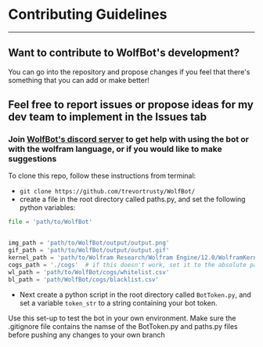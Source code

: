 # Contributing Guidelines
---
## Want to contribute to WolfBot's development?
You can go into the repository and propose changes if you feel that there's something that you can add or make better!

## Feel free to report issues or propose ideas for my dev team to implement in the Issues tab
### Join [WolfBot's discord server](https://discord.gg/eyd376A) to get help with using the bot or with the wolfram language, or if you would like to make suggestions


To clone this repo, follow these instructions from terminal:
 - ```git clone https://github.com/trevortrusty/WolfBot/```
 - create a file in the root directory called paths.py, and set the following python variables:
  ```py
  file = 'path/to/WolfBot'


  img_path = 'path/to/WolfBot/output/output.png'
  gif_path = 'path/to/WolfBot/output/output.gif'
  kernel_path = 'path/to/Wolfram Research/Wolfram Engine/12.0/WolframKernel.exe'
  cogs_path = './cogs'  # if this doesn't work, set it to the absolute path to the cogs folder instead
  wl_path = 'path/to/WolfBot/cogs/whitelist.csv'
  bl_path = 'path/WolfBot/cogs/blacklist.csv'
  ```
  
  - Next create a python script in the root directory called `BotToken.py`, 
    and set a variable `token_str` to a string containing your bot token.
 
 Use this set-up to test the bot in your own environment. Make sure the .gitignore file contains the namse of the BotToken.py and paths.py files before pushing any changes to your own branch
